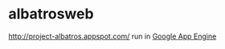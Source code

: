 # albatrosweb

http://project-albatros.appspot.com/ run in [Google App Engine](https://cloud.google.com/appengine/docs/standard/python/)
